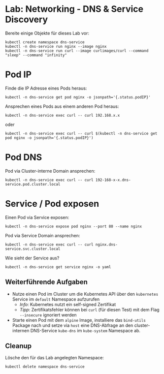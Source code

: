 # Lab: Networking - DNS & Service Discovery

Bereite einige Objekte für dieses Lab vor:

```shell
kubectl create namespace dns-service
kubectl -n dns-service run nginx --image nginx
kubectl -n dns-service run curl --image curlimages/curl --command "sleep" --command "infinity"
```

# Pod IP

Finde die IP Adresse eines Pods heraus:

```shell
kubectl -n dns-service get pod nginx -o jsonpath='{.status.podIP}'
```

Ansprechen eines Pods aus einem anderen Pod heraus:

```shell
kubectl -n dns-service exec curl -- curl 192.168.x.x
```

oder

```shell
kubectl -n dns-service exec curl -- curl $(kubectl -n dns-service get pod nginx -o jsonpath='{.status.podIP}')
```

# Pod DNS

Pod via Cluster-interne Domain ansprechen:

```shell
kubectl -n dns-service exec curl -- curl 192-168-x-x.dns-service.pod.cluster.local
```

# Service / Pod exposen

Einen Pod via Service exposen:

```shell
kubectl -n dns-service expose pod nginx --port 80 --name nginx
```

Pod via Service Domain ansprechen:

```shell
kubectl -n dns-service exec curl -- curl nginx.dns-service.svc.cluster.local
```

Wie sieht der Service aus?

```shell
kubectl -n dns-service get service nginx -o yaml
```

## Weiterführende Aufgaben

- Nutze einen Pod im Cluster um die Kubernetes API über den `kubernetes` Service im `default` Namespace aufzurufen
    - *Info*: Kubernetes nutzt ein self-signed Zertifikat
    - *Tipp*: Zertifikatsfehler können bei `curl` (für diesen Test) mit dem Flag `--insecure` ignoriert werden
- Starte einen Pod mit dem `alpine` Image, installiere das `bind-utils` Package nach und setze via `host` eine DNS-Abfrage an den cluster-internen DNS-Service `kube-dns` im `kube-system` Namespace ab.

## Cleanup

Lösche den für das Lab angelegten Namespace:

```shell
kubectl delete namespace dns-service
```
